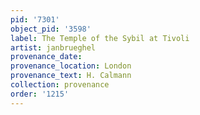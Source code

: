 ```yaml
---
pid: '7301'
object_pid: '3598'
label: The Temple of the Sybil at Tivoli
artist: janbrueghel
provenance_date:
provenance_location: London
provenance_text: H. Calmann
collection: provenance
order: '1215'
---
```

